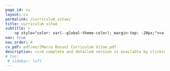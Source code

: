 ```yaml
---
page_id: cv
layout: cv
permalink: /curriculum_vitae/
title: curriculum vitae
subtitle: >
    <p style="color: var(--global-theme-color); margin-top: -20px;"><a href='https://marcorosso.com/it/curriculum_vitae/'>Italian</a>&nbsp;|&nbsp;<a href='https://marcorosso.com/es/curriculum_vitae/'>Spanish</a></p>
nav: true
nav_order: 4
cv_pdf: pdf/en/[Marco Rosso] Curriculum Vitae.pdf
description: <i>A complete and detailed version is available by clicking on the PDF icon.</i>
# toc:
 # sidebar: left
---
```

